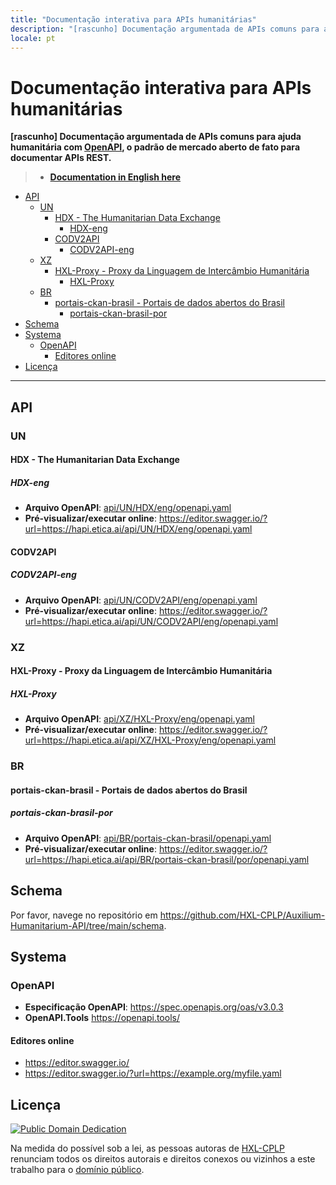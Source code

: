 ```yaml
---
title: "Documentação interativa para APIs humanitárias"
description: "[rascunho] Documentação argumentada de APIs comuns para ajuda humanitária com OpenAPI"
locale: pt
---
```


# Documentação interativa para APIs humanitárias

**[rascunho] Documentação argumentada de APIs comuns para ajuda humanitária com
[OpenAPI](https://www.openapis.org/), o padrão de mercado aberto de fato para
documentar APIs REST.**

> - **[Documentation in English here](eng.md)**

<!-- TOC depthFrom:2 -->

- [API](#api)
    - [UN](#un)
        - [HDX - The Humanitarian Data Exchange](#hdx---the-humanitarian-data-exchange)
            - [HDX-eng](#hdx-eng)
        - [CODV2API](#codv2api)
            - [CODV2API-eng](#codv2api-eng)
    - [XZ](#xz)
        - [HXL-Proxy - Proxy da Linguagem de Intercâmbio Humanitária](#hxl-proxy---proxy-da-linguagem-de-intercâmbio-humanitária)
            - [HXL-Proxy](#hxl-proxy)
    - [BR](#br)
        - [portais-ckan-brasil - Portais de dados abertos do Brasil](#portais-ckan-brasil---portais-de-dados-abertos-do-brasil)
            - [portais-ckan-brasil-por](#portais-ckan-brasil-por)
- [Schema](#schema)
- [Systema](#systema)
    - [OpenAPI](#openapi)
        - [Editores online](#editores-online)
- [Licença](#licença)

<!-- /TOC -->

---


## API

### UN

#### HDX - The Humanitarian Data Exchange

##### HDX-eng
- **Arquivo OpenAPI**: [api/UN/HDX/eng/openapi.yaml](api/UN/HDX/eng/openapi.yaml)
- **Pré-visualizar/executar online**: <https://editor.swagger.io/?url=https://hapi.etica.ai/api/UN/HDX/eng/openapi.yaml>

#### CODV2API

##### CODV2API-eng
- **Arquivo OpenAPI**: [api/UN/CODV2API/eng/openapi.yaml](api/UN/CODV2API/eng/openapi.yaml)
- **Pré-visualizar/executar online**: <https://editor.swagger.io/?url=https://hapi.etica.ai/api/UN/CODV2API/eng/openapi.yaml>

### XZ

#### HXL-Proxy - Proxy da Linguagem de Intercâmbio Humanitária

##### HXL-Proxy
- **Arquivo OpenAPI**: [api/XZ/HXL-Proxy/eng/openapi.yaml](api/XZ/HXL-Proxy/eng/openapi.yaml)
- **Pré-visualizar/executar online**: <https://editor.swagger.io/?url=https://hapi.etica.ai/api/XZ/HXL-Proxy/eng/openapi.yaml>

### BR

#### portais-ckan-brasil - Portais de dados abertos do Brasil

##### portais-ckan-brasil-por

- **Arquivo OpenAPI**: [api/BR/portais-ckan-brasil/openapi.yaml](api/BR/portais-ckan-brasil/por/openapi.yaml)
- **Pré-visualizar/executar online**: <https://editor.swagger.io/?url=https://hapi.etica.ai/api/BR/portais-ckan-brasil/por/openapi.yaml>


## Schema

Por favor, navege no repositório em <https://github.com/HXL-CPLP/Auxilium-Humanitarium-API/tree/main/schema>.

## Systema

### OpenAPI
- **Especificação OpenAPI**: <https://spec.openapis.org/oas/v3.0.3>
- **OpenAPI.Tools** <https://openapi.tools/>

#### Editores online
- <https://editor.swagger.io/>
- <https://editor.swagger.io/?url=https://example.org/myfile.yaml>

## Licença

<!--TODO: o texto em português da licença é um rascunho. Ainda precisa ser revisado -->

[![Public Domain Dedication](https://i.creativecommons.org/p/zero/1.0/88x31.png)](UNLICENSE)

Na medida do possível sob a lei, as pessoas autoras de
[HXL-CPLP](https://github.com/HXL-CPLP) renunciam todos os direitos autorais e
direitos conexos ou vizinhos a este trabalho para o [domínio público](UNLICENSE).
